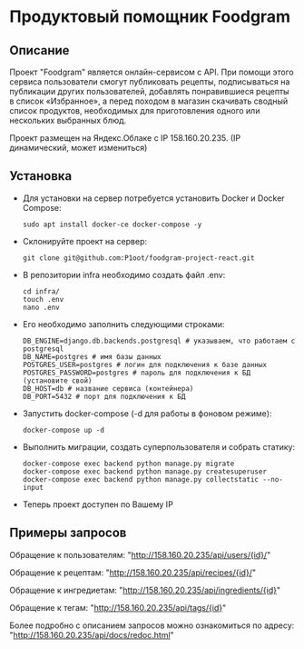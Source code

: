 # Продуктовый помощник Foodgram

## Описание

Проект "Foodgram" является онлайн-сервисом с API. При помощи этого сервиса пользователи смогут публиковать рецепты, подписываться на публикации других пользователей, добавлять понравившиеся рецепты в список «Избранное», а перед походом в магазин скачивать сводный список продуктов, необходимых для приготовления одного или нескольких выбранных блюд.

Проект размещен на Яндекс.Облаке c IP 158.160.20.235.
(IP динамический, может измениться)

## Установка

* Для установки на сервер потребуется установить Docker и Docker Compose:
    ```
    sudo apt install docker-ce docker-compose -y
    ```
* Склонируйте проект на сервер:
    ```
    git clone git@github.com:P1oot/foodgram-project-react.git
    ```
* В репозитории infra необходимо создать файл .env:
    ```
    cd infra/
    touch .env
    nano .env
    ```
* Его необходимо заполнить следующими строками:
    ```
    DB_ENGINE=django.db.backends.postgresql # указываем, что работаем с postgresql
    DB_NAME=postgres # имя базы данных
    POSTGRES_USER=postgres # логин для подключения к базе данных
    POSTGRES_PASSWORD=postgres # пароль для подключения к БД (установите свой)
    DB_HOST=db # название сервиса (контейнера)
    DB_PORT=5432 # порт для подключения к БД 
    ```
* Запустить docker-compose (-d для работы в фоновом режиме):
    ```
    docker-compose up -d
    ```
* Выполнить миграции, создать суперпользователя и собрать статику:
    ```
    docker-compose exec backend python manage.py migrate
    docker-compose exec backend python manage.py createsuperuser
    docker-compose exec backend python manage.py collectstatic --no-input
    ```
* Теперь проект доступен по Вашему IP

## Примеры запросов

Обращение к пользователям: "http://158.160.20.235/api/users/{id}/"

Обращение к рецептам: "http://158.160.20.235/api/recipes/{id}/"

Обращение к ингредиетам: "http://158.160.20.235/api/ingredients/{id}"

Обращение к тегам: "http://158.160.20.235/api/tags/{id}"

Более подробно с описанием запросов можно ознакомиться по адресу: "http://158.160.20.235/api/docs/redoc.html"